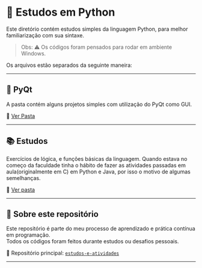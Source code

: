 # 🐍 Estudos em Python

Este diretório contém estudos simples da linguagem Python, para melhor familiarização com sua sintaxe. 

>Obs: ⚠ Os códigos foram pensados para rodar em ambiente Windows.

Os arquivos estão separados da seguinte maneira:

---

## 🎨 PyQt

A pasta contém alguns projetos simples com utilização do PyQt como GUI.

📁 [Ver Pasta](./PyQt)

---

## 📚 Estudos 

Exercícios de lógica, e funções básicas da linguagem. Quando estava no começo da faculdade tinha o hábito de fazer as atividades passadas em aula(originalmente em C) em Python e Java, por isso o motivo de algumas semelhanças.

📁 [Ver pasta](./estudos-simples)

---

## 📝 Sobre este repositório

Este repositório é parte do meu processo de aprendizado e prática contínua em programação.  
Todos os códigos foram feitos durante estudos ou desafios pessoais.

📌 Repositório principal: [`estudos-e-atividades`](https://github.com/Guh-Santosz/estudos-e-atividades)

---
